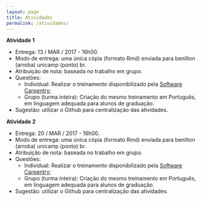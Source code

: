 ```yaml
---
layout: page
title: Atividades
permalink: /atividades/
---
```


**Atividade 1**

- Entrega: 13 / MAR / 2017 - 16h00.
- Modo de entrega: uma única cópia (formato Rmd) enviada para benilton (arroba) unicamp (ponto) br.
- Atribuição de nota: baseada no trabalho em grupo.
- Questões:
	- Individual: Realizar o treinamento disponibilizado pela [Software Carpentry](http://resbaz.github.io/r-intermediate-gapminder/);
	- Grupo (turma inteira): Criação do mesmo treinamento em Português, em linguagem adequada para alunos de graduação.
- Sugestão: utilizar o Github para centralização das atividades.

**Atividade 2**

- Entrega: 20 / MAR / 2017 - 16h00.
- Modo de entrega: uma única cópia (formato Rmd) enviada para benilton (arroba) unicamp (ponto) br.
- Atribuição de nota: baseada no trabalho em grupo.
- Questões:
	- Individual: Realizar o treinamento disponibilizado pela [Software Carpentry](http://resbaz.github.io/r-intermediate-gapminder/);
	- Grupo (turma inteira): Criação do mesmo treinamento em Português, em linguagem adequada para alunos de graduação.
- Sugestão: utilizar o Github para centralização das atividades.
